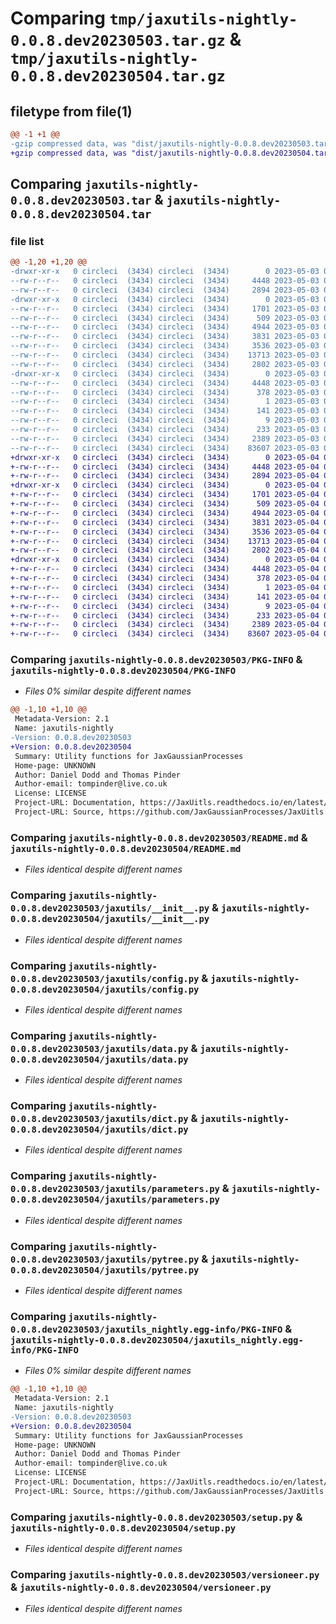 # Comparing `tmp/jaxutils-nightly-0.0.8.dev20230503.tar.gz` & `tmp/jaxutils-nightly-0.0.8.dev20230504.tar.gz`

## filetype from file(1)

```diff
@@ -1 +1 @@
-gzip compressed data, was "dist/jaxutils-nightly-0.0.8.dev20230503.tar", last modified: Wed May  3 00:06:36 2023, max compression
+gzip compressed data, was "dist/jaxutils-nightly-0.0.8.dev20230504.tar", last modified: Thu May  4 00:06:39 2023, max compression
```

## Comparing `jaxutils-nightly-0.0.8.dev20230503.tar` & `jaxutils-nightly-0.0.8.dev20230504.tar`

### file list

```diff
@@ -1,20 +1,20 @@
-drwxr-xr-x   0 circleci  (3434) circleci  (3434)        0 2023-05-03 00:06:36.415773 jaxutils-nightly-0.0.8.dev20230503/
--rw-r--r--   0 circleci  (3434) circleci  (3434)     4448 2023-05-03 00:06:36.415773 jaxutils-nightly-0.0.8.dev20230503/PKG-INFO
--rw-r--r--   0 circleci  (3434) circleci  (3434)     2894 2023-05-03 00:06:29.000000 jaxutils-nightly-0.0.8.dev20230503/README.md
-drwxr-xr-x   0 circleci  (3434) circleci  (3434)        0 2023-05-03 00:06:36.415773 jaxutils-nightly-0.0.8.dev20230503/jaxutils/
--rw-r--r--   0 circleci  (3434) circleci  (3434)     1701 2023-05-03 00:06:29.000000 jaxutils-nightly-0.0.8.dev20230503/jaxutils/__init__.py
--rw-r--r--   0 circleci  (3434) circleci  (3434)      509 2023-05-03 00:06:36.415773 jaxutils-nightly-0.0.8.dev20230503/jaxutils/_version.py
--rw-r--r--   0 circleci  (3434) circleci  (3434)     4944 2023-05-03 00:06:29.000000 jaxutils-nightly-0.0.8.dev20230503/jaxutils/config.py
--rw-r--r--   0 circleci  (3434) circleci  (3434)     3831 2023-05-03 00:06:29.000000 jaxutils-nightly-0.0.8.dev20230503/jaxutils/data.py
--rw-r--r--   0 circleci  (3434) circleci  (3434)     3536 2023-05-03 00:06:29.000000 jaxutils-nightly-0.0.8.dev20230503/jaxutils/dict.py
--rw-r--r--   0 circleci  (3434) circleci  (3434)    13713 2023-05-03 00:06:29.000000 jaxutils-nightly-0.0.8.dev20230503/jaxutils/parameters.py
--rw-r--r--   0 circleci  (3434) circleci  (3434)     2802 2023-05-03 00:06:29.000000 jaxutils-nightly-0.0.8.dev20230503/jaxutils/pytree.py
-drwxr-xr-x   0 circleci  (3434) circleci  (3434)        0 2023-05-03 00:06:36.415773 jaxutils-nightly-0.0.8.dev20230503/jaxutils_nightly.egg-info/
--rw-r--r--   0 circleci  (3434) circleci  (3434)     4448 2023-05-03 00:06:36.000000 jaxutils-nightly-0.0.8.dev20230503/jaxutils_nightly.egg-info/PKG-INFO
--rw-r--r--   0 circleci  (3434) circleci  (3434)      378 2023-05-03 00:06:36.000000 jaxutils-nightly-0.0.8.dev20230503/jaxutils_nightly.egg-info/SOURCES.txt
--rw-r--r--   0 circleci  (3434) circleci  (3434)        1 2023-05-03 00:06:36.000000 jaxutils-nightly-0.0.8.dev20230503/jaxutils_nightly.egg-info/dependency_links.txt
--rw-r--r--   0 circleci  (3434) circleci  (3434)      141 2023-05-03 00:06:36.000000 jaxutils-nightly-0.0.8.dev20230503/jaxutils_nightly.egg-info/requires.txt
--rw-r--r--   0 circleci  (3434) circleci  (3434)        9 2023-05-03 00:06:36.000000 jaxutils-nightly-0.0.8.dev20230503/jaxutils_nightly.egg-info/top_level.txt
--rw-r--r--   0 circleci  (3434) circleci  (3434)      233 2023-05-03 00:06:36.415773 jaxutils-nightly-0.0.8.dev20230503/setup.cfg
--rw-r--r--   0 circleci  (3434) circleci  (3434)     2389 2023-05-03 00:06:29.000000 jaxutils-nightly-0.0.8.dev20230503/setup.py
--rw-r--r--   0 circleci  (3434) circleci  (3434)    83607 2023-05-03 00:06:29.000000 jaxutils-nightly-0.0.8.dev20230503/versioneer.py
+drwxr-xr-x   0 circleci  (3434) circleci  (3434)        0 2023-05-04 00:06:39.399452 jaxutils-nightly-0.0.8.dev20230504/
+-rw-r--r--   0 circleci  (3434) circleci  (3434)     4448 2023-05-04 00:06:39.399452 jaxutils-nightly-0.0.8.dev20230504/PKG-INFO
+-rw-r--r--   0 circleci  (3434) circleci  (3434)     2894 2023-05-04 00:06:33.000000 jaxutils-nightly-0.0.8.dev20230504/README.md
+drwxr-xr-x   0 circleci  (3434) circleci  (3434)        0 2023-05-04 00:06:39.403452 jaxutils-nightly-0.0.8.dev20230504/jaxutils/
+-rw-r--r--   0 circleci  (3434) circleci  (3434)     1701 2023-05-04 00:06:33.000000 jaxutils-nightly-0.0.8.dev20230504/jaxutils/__init__.py
+-rw-r--r--   0 circleci  (3434) circleci  (3434)      509 2023-05-04 00:06:39.403452 jaxutils-nightly-0.0.8.dev20230504/jaxutils/_version.py
+-rw-r--r--   0 circleci  (3434) circleci  (3434)     4944 2023-05-04 00:06:33.000000 jaxutils-nightly-0.0.8.dev20230504/jaxutils/config.py
+-rw-r--r--   0 circleci  (3434) circleci  (3434)     3831 2023-05-04 00:06:33.000000 jaxutils-nightly-0.0.8.dev20230504/jaxutils/data.py
+-rw-r--r--   0 circleci  (3434) circleci  (3434)     3536 2023-05-04 00:06:33.000000 jaxutils-nightly-0.0.8.dev20230504/jaxutils/dict.py
+-rw-r--r--   0 circleci  (3434) circleci  (3434)    13713 2023-05-04 00:06:33.000000 jaxutils-nightly-0.0.8.dev20230504/jaxutils/parameters.py
+-rw-r--r--   0 circleci  (3434) circleci  (3434)     2802 2023-05-04 00:06:33.000000 jaxutils-nightly-0.0.8.dev20230504/jaxutils/pytree.py
+drwxr-xr-x   0 circleci  (3434) circleci  (3434)        0 2023-05-04 00:06:39.399452 jaxutils-nightly-0.0.8.dev20230504/jaxutils_nightly.egg-info/
+-rw-r--r--   0 circleci  (3434) circleci  (3434)     4448 2023-05-04 00:06:39.000000 jaxutils-nightly-0.0.8.dev20230504/jaxutils_nightly.egg-info/PKG-INFO
+-rw-r--r--   0 circleci  (3434) circleci  (3434)      378 2023-05-04 00:06:39.000000 jaxutils-nightly-0.0.8.dev20230504/jaxutils_nightly.egg-info/SOURCES.txt
+-rw-r--r--   0 circleci  (3434) circleci  (3434)        1 2023-05-04 00:06:39.000000 jaxutils-nightly-0.0.8.dev20230504/jaxutils_nightly.egg-info/dependency_links.txt
+-rw-r--r--   0 circleci  (3434) circleci  (3434)      141 2023-05-04 00:06:39.000000 jaxutils-nightly-0.0.8.dev20230504/jaxutils_nightly.egg-info/requires.txt
+-rw-r--r--   0 circleci  (3434) circleci  (3434)        9 2023-05-04 00:06:39.000000 jaxutils-nightly-0.0.8.dev20230504/jaxutils_nightly.egg-info/top_level.txt
+-rw-r--r--   0 circleci  (3434) circleci  (3434)      233 2023-05-04 00:06:39.403452 jaxutils-nightly-0.0.8.dev20230504/setup.cfg
+-rw-r--r--   0 circleci  (3434) circleci  (3434)     2389 2023-05-04 00:06:33.000000 jaxutils-nightly-0.0.8.dev20230504/setup.py
+-rw-r--r--   0 circleci  (3434) circleci  (3434)    83607 2023-05-04 00:06:33.000000 jaxutils-nightly-0.0.8.dev20230504/versioneer.py
```

### Comparing `jaxutils-nightly-0.0.8.dev20230503/PKG-INFO` & `jaxutils-nightly-0.0.8.dev20230504/PKG-INFO`

 * *Files 0% similar despite different names*

```diff
@@ -1,10 +1,10 @@
 Metadata-Version: 2.1
 Name: jaxutils-nightly
-Version: 0.0.8.dev20230503
+Version: 0.0.8.dev20230504
 Summary: Utility functions for JaxGaussianProcesses
 Home-page: UNKNOWN
 Author: Daniel Dodd and Thomas Pinder
 Author-email: tompinder@live.co.uk
 License: LICENSE
 Project-URL: Documentation, https://JaxUitls.readthedocs.io/en/latest/
 Project-URL: Source, https://github.com/JaxGaussianProcesses/JaxUitls
```

### Comparing `jaxutils-nightly-0.0.8.dev20230503/README.md` & `jaxutils-nightly-0.0.8.dev20230504/README.md`

 * *Files identical despite different names*

### Comparing `jaxutils-nightly-0.0.8.dev20230503/jaxutils/__init__.py` & `jaxutils-nightly-0.0.8.dev20230504/jaxutils/__init__.py`

 * *Files identical despite different names*

### Comparing `jaxutils-nightly-0.0.8.dev20230503/jaxutils/config.py` & `jaxutils-nightly-0.0.8.dev20230504/jaxutils/config.py`

 * *Files identical despite different names*

### Comparing `jaxutils-nightly-0.0.8.dev20230503/jaxutils/data.py` & `jaxutils-nightly-0.0.8.dev20230504/jaxutils/data.py`

 * *Files identical despite different names*

### Comparing `jaxutils-nightly-0.0.8.dev20230503/jaxutils/dict.py` & `jaxutils-nightly-0.0.8.dev20230504/jaxutils/dict.py`

 * *Files identical despite different names*

### Comparing `jaxutils-nightly-0.0.8.dev20230503/jaxutils/parameters.py` & `jaxutils-nightly-0.0.8.dev20230504/jaxutils/parameters.py`

 * *Files identical despite different names*

### Comparing `jaxutils-nightly-0.0.8.dev20230503/jaxutils/pytree.py` & `jaxutils-nightly-0.0.8.dev20230504/jaxutils/pytree.py`

 * *Files identical despite different names*

### Comparing `jaxutils-nightly-0.0.8.dev20230503/jaxutils_nightly.egg-info/PKG-INFO` & `jaxutils-nightly-0.0.8.dev20230504/jaxutils_nightly.egg-info/PKG-INFO`

 * *Files 0% similar despite different names*

```diff
@@ -1,10 +1,10 @@
 Metadata-Version: 2.1
 Name: jaxutils-nightly
-Version: 0.0.8.dev20230503
+Version: 0.0.8.dev20230504
 Summary: Utility functions for JaxGaussianProcesses
 Home-page: UNKNOWN
 Author: Daniel Dodd and Thomas Pinder
 Author-email: tompinder@live.co.uk
 License: LICENSE
 Project-URL: Documentation, https://JaxUitls.readthedocs.io/en/latest/
 Project-URL: Source, https://github.com/JaxGaussianProcesses/JaxUitls
```

### Comparing `jaxutils-nightly-0.0.8.dev20230503/setup.py` & `jaxutils-nightly-0.0.8.dev20230504/setup.py`

 * *Files identical despite different names*

### Comparing `jaxutils-nightly-0.0.8.dev20230503/versioneer.py` & `jaxutils-nightly-0.0.8.dev20230504/versioneer.py`

 * *Files identical despite different names*


